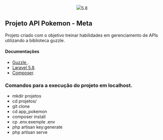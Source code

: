 <p align="center"><img src="https://laravel.com/assets/img/components/logo-laravel.svg">5.8</p>



## Projeto API Pokemon - Meta

Projeto criado com o objetivo treinar habilidades em gerenciamento de APIs utilizando a biblioteca guzzle.



#### Documentações
- [Guzzle ](https://docs.guzzlephp.org/en/stable/index.html).
- [Laravel 5.8](https://laravel.com/docs/5.8).
- [Composer](https://getcomposer.org/doc/00-intro.md).
 
 
### Comandos para a execução do projeto em localhost. 
- mkdir projetos
- cd projetos/
- git clone
- cd app_pokemon
- composer install
- cp .env.exemple .env
- php artisan key:generate
- php artisan serve 
